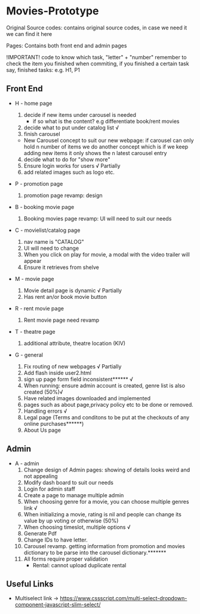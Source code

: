 # Movies-Prototype
 
Original Source codes: contains original source codes, in case we need it we can find it here

Pages: Contains both front end and admin pages



!IMPORTANT! 
code to know which task, "letter" + "number"
remember to check the item you finished
when commiting, if you finished a certain task say, finished tasks: e.g. H1, P1

## Front End
* H - home page
    1. decide if new items under carousel is needed 
        - if so what is the content? e.g differentiate book/rent movies
    2. decide what to put under catalog list  √
    3. finish carousel 
    * New Carousel concept to suit our new webpage: if carousel can only hold n number of  items we do another concept which is if we keep adding new items it only shows the n latest carousel entry
    4. decide what to do for "show more" 
    5. Ensure login works for users √ Partially 
    6. add related images such as logo etc.

* P - promotion page
    1. promotion page revamp: design

* B - booking movie page
    1. Booking movies page revamp: UI will need to suit our needs
    
* C - movielist/catalog page
    1. nav name is "CATALOG" 
    2. UI will need to change
    3. When you click on play for movie, a modal with the video trailer will appear
    4. Ensure it retrieves from shelve

* M - movie page
    1. Movie detail page is dynamic √ Partially
    2. Has rent an/or book movie button

* R - rent movie page
    1. Rent movie page need revamp

* T - theatre page
    1. additional attribute, theatre location (KIV)
    
* G - general
    1. Fix routing of new webpages √ Partially
    2. Add flash inside user2.html 
    3. sign up page form field inconsistent****** √
    4. When running: ensure admin account is created, genre list is also created (50%)√
    5. Have related images downloaded and implemented
    6. pages such as about page,privacy policy etc to be done or removed. 
    7. Handling errors √
    8. Legal page (Terms and conditons to be put at the checkouts of any online purchases******)
    9. About Us page    

                                
## Admin
* A - admin
    1. Change design of Admin pages: showing of details looks weird and not appealing
    2. Modify dash board to suit our needs
    3. Login for admin staff
    4. Create a page to manage multiple admin
    5. When choosing genre for a movie, you can choose multiple genres link √
    6. When initializing a movie, rating is nil and people can change its value by up voting or otherwise (50%)
    7. When choosing timeslot, multiple options  √
    8. Generate Pdf
    9. Change IDs to have letter. 
    10. Carousel revamp. getting information from  promotion and movies dictionary to be parse into the carousel dictionary.*******
    11. All forms require proper validation
        * Rental: cannot upload duplicate rental 
    
## Useful Links
* Multiselect link -> https://www.cssscript.com/multi-select-dropdown-component-javascript-slim-select/

